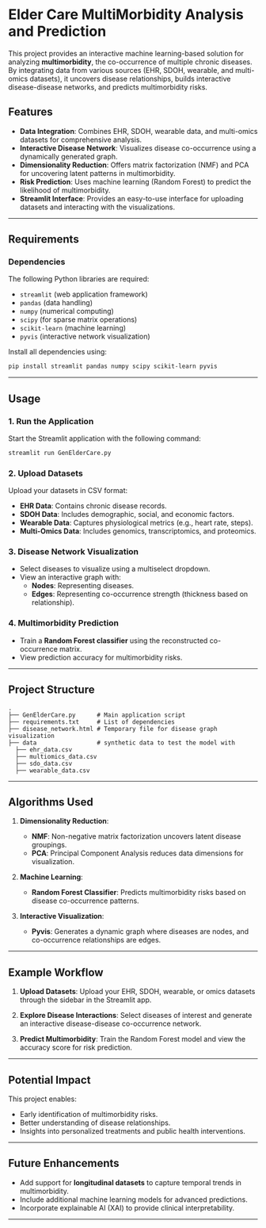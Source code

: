 # Elder Care MultiMorbidity Analysis and Prediction
This project provides an interactive machine learning-based solution for analyzing **multimorbidity**, the co-occurrence of multiple chronic diseases. By integrating data from various sources (EHR, SDOH, wearable, and multi-omics datasets), it uncovers disease relationships, builds interactive disease-disease networks, and predicts multimorbidity risks.

## Features

- **Data Integration**: Combines EHR, SDOH, wearable data, and multi-omics datasets for comprehensive analysis.
- **Interactive Disease Network**: Visualizes disease co-occurrence using a dynamically generated graph.
- **Dimensionality Reduction**: Offers matrix factorization (NMF) and PCA for uncovering latent patterns in multimorbidity.
- **Risk Prediction**: Uses machine learning (Random Forest) to predict the likelihood of multimorbidity.
- **Streamlit Interface**: Provides an easy-to-use interface for uploading datasets and interacting with the visualizations.

---

## Requirements

### **Dependencies**
The following Python libraries are required:
- `streamlit` (web application framework)
- `pandas` (data handling)
- `numpy` (numerical computing)
- `scipy` (for sparse matrix operations)
- `scikit-learn` (machine learning)
- `pyvis` (interactive network visualization)

Install all dependencies using:
```bash
pip install streamlit pandas numpy scipy scikit-learn pyvis
```

---

## Usage

### **1. Run the Application**
Start the Streamlit application with the following command:
```bash
streamlit run GenElderCare.py
```

### **2. Upload Datasets**
Upload your datasets in CSV format:
- **EHR Data**: Contains chronic disease records.
- **SDOH Data**: Includes demographic, social, and economic factors.
- **Wearable Data**: Captures physiological metrics (e.g., heart rate, steps).
- **Multi-Omics Data**: Includes genomics, transcriptomics, and proteomics.

### **3. Disease Network Visualization**
- Select diseases to visualize using a multiselect dropdown.
- View an interactive graph with:
  - **Nodes**: Representing diseases.
  - **Edges**: Representing co-occurrence strength (thickness based on relationship).

### **4. Multimorbidity Prediction**
- Train a **Random Forest classifier** using the reconstructed co-occurrence matrix.
- View prediction accuracy for multimorbidity risks.

---

## Project Structure

```plaintext
.
├── GenElderCare.py      # Main application script
├── requirements.txt     # List of dependencies
├── disease_network.html # Temporary file for disease graph visualization
├── data                 # synthetic data to test the model with
  ├── ehr_data.csv
  ├── multiomics_data.csv
  ├── sdo_data.csv
  ├── wearable_data.csv

```

---

## Algorithms Used

1. **Dimensionality Reduction**:
   - **NMF**: Non-negative matrix factorization uncovers latent disease groupings.
   - **PCA**: Principal Component Analysis reduces data dimensions for visualization.

2. **Machine Learning**:
   - **Random Forest Classifier**: Predicts multimorbidity risks based on disease co-occurrence patterns.

3. **Interactive Visualization**:
   - **Pyvis**: Generates a dynamic graph where diseases are nodes, and co-occurrence relationships are edges.

---

## Example Workflow

1. **Upload Datasets**:
   Upload your EHR, SDOH, wearable, or omics datasets through the sidebar in the Streamlit app.

2. **Explore Disease Interactions**:
   Select diseases of interest and generate an interactive disease-disease co-occurrence network.

3. **Predict Multimorbidity**:
   Train the Random Forest model and view the accuracy score for risk prediction.

---

## Potential Impact

This project enables:
- Early identification of multimorbidity risks.
- Better understanding of disease relationships.
- Insights into personalized treatments and public health interventions.

---

## Future Enhancements

- Add support for **longitudinal datasets** to capture temporal trends in multimorbidity.
- Include additional machine learning models for advanced predictions.
- Incorporate explainable AI (XAI) to provide clinical interpretability.

---
